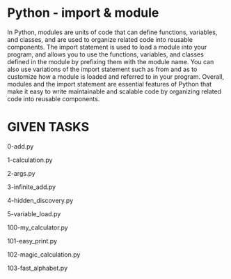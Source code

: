 # Python - import & module

In Python, modules are units of code that can define functions, variables, and classes, and are used to organize related code into reusable components. The import statement is used to load a module into your program, and allows you to use the functions, variables, and classes defined in the module by prefixing them with the module name. You can also use variations of the import statement such as from and as to customize how a module is loaded and referred to in your program. Overall, modules and the import statement are essential features of Python that make it easy to write maintainable and scalable code by organizing related code into reusable components.

# GIVEN TASKS 

0-add.py

1-calculation.py

2-args.py

3-infinite_add.py

4-hidden_discovery.py

5-variable_load.py

100-my_calculator.py

101-easy_print.py

102-magic_calculation.py

103-fast_alphabet.py

